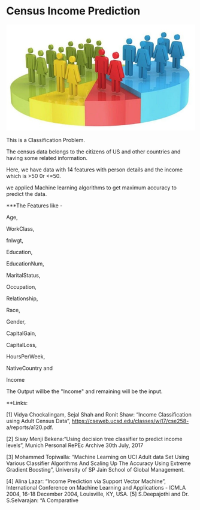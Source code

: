 # Census Income Prediction
<p align="center">
  <img src=census.jpg>
</p align>

This is a Classification Problem. 

The census data belongs to the citizens of US and other countries and having some related information.

Here, we have data with 14 features with person details and the income which is >50 0r <=50.

we applied Machine learning algorithms to get maximum accuracy to predict the data.

***The Features like -

Age,

WorkClass,

fnlwgt, 

Education,

EducationNum,

MaritalStatus,

Occupation, 

Relationship,

Race,

Gender,

CapitalGain,

CapitalLoss,

HoursPerWeek,

NativeCountry and

Income

The Output willbe the "Income" and remaining will be the input.

**Links:

[1] Vidya Chockalingam, Sejal Shah and Ronit Shaw: “Income Classification
using Adult Census Data”, https://cseweb.ucsd.edu/classes/wi17/cse258-
a/reports/a120.pdf.

[2] Sisay Menji Bekena:“Using decision tree classifier to predict income
levels”, Munich Personal RePEc Archive 30th July, 2017

[3] Mohammed Topiwalla: “Machine Learning on UCI Adult data Set Using
Various Classifier Algorithms And Scaling Up The Accuracy Using
Extreme Gradient Boosting”, University of SP Jain School of Global
Management.

[4] Alina Lazar: “Income Prediction via Support Vector Machine”, International Conference on Machine Learning and Applications - ICMLA
2004, 16-18 December 2004, Louisville, KY, USA.
[5] S.Deepajothi and Dr. S.Selvarajan: “A Comparative 


